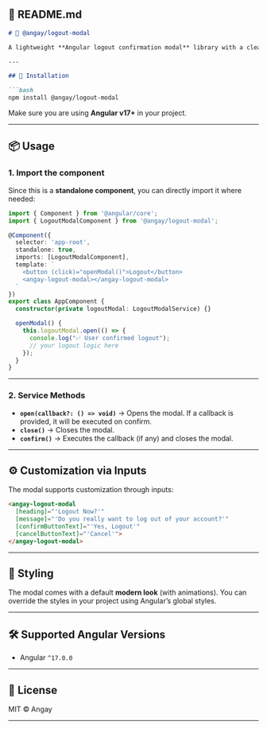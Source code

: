 
## 📄 README.md

````markdown
# 🚪 @angay/logout-modal

A lightweight **Angular logout confirmation modal** library with a clean UI, animations, and reusable service for easy integration.

---

## 🚀 Installation

```bash
npm install @angay/logout-modal
````

Make sure you are using **Angular v17+** in your project.

---

## 📦 Usage

### 1. Import the component

Since this is a **standalone component**, you can directly import it where needed:

```ts
import { Component } from '@angular/core';
import { LogoutModalComponent } from '@angay/logout-modal';

@Component({
  selector: 'app-root',
  standalone: true,
  imports: [LogoutModalComponent],
  template: `
    <button (click)="openModal()">Logout</button>
    <angay-logout-modal></angay-logout-modal>
  `
})
export class AppComponent {
  constructor(private logoutModal: LogoutModalService) {}

  openModal() {
    this.logoutModal.open(() => {
      console.log("✅ User confirmed logout");
      // your logout logic here
    });
  }
}
```

---

### 2. Service Methods

* **`open(callback?: () => void)`** → Opens the modal. If a callback is provided, it will be executed on confirm.
* **`close()`** → Closes the modal.
* **`confirm()`** → Executes the callback (if any) and closes the modal.

---

## ⚙️ Customization via Inputs

The modal supports customization through inputs:

```html
<angay-logout-modal
  [heading]="'Logout Now?'"
  [message]="'Do you really want to log out of your account?'"
  [confirmButtonText]="'Yes, Logout'"
  [cancelButtonText]="'Cancel'">
</angay-logout-modal>
```

---

## 🎨 Styling

The modal comes with a default **modern look** (with animations).
You can override the styles in your project using Angular’s global styles.

---

## 🛠️ Supported Angular Versions

* Angular `^17.0.0`

---

## 📜 License

MIT © Angay

---
